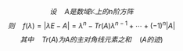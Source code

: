 $$设 \quad A是数域\mathbb{K}上的n阶方阵$$
$$则\quad f(\lambda)=|\lambda E-A|=\lambda^{n}-Tr(A)\lambda^{n-1}+\cdots+(-1)^{n}|A|$$
$$其中 \quad Tr(A)为A的主对角线元素之和 \quad(A的迹)$$